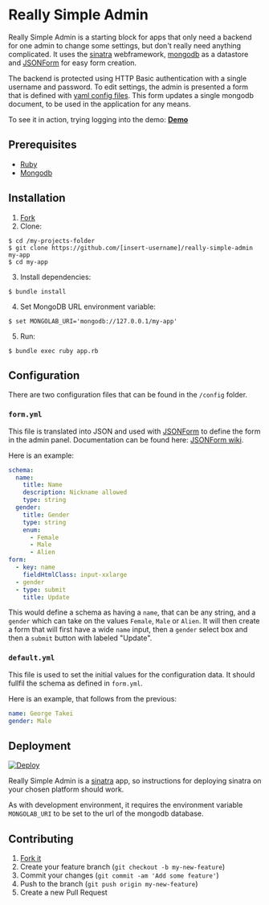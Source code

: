 # Really Simple Admin

Really Simple Admin is a starting block for apps that only need a backend for one admin to change some settings, but don't really need anything complicated. It uses the [sinatra](http://www.sinatrarb.com/) webframework, [mongodb](https://www.mongodb.org/) as a datastore and [JSONForm](https://github.com/joshfire/jsonform) for easy form creation.

The backend is protected using HTTP Basic authentication with a single username and password. To edit settings, the admin is presented a form that is defined with [yaml config files](#configuration). This form updates a single mongodb document, to be used in the application for any means.

To see it in action, trying logging into the demo: **[Demo](https://really-simple-admin.herokuapp.com/)**

## Prerequisites

* [Ruby](https://www.ruby-lang.org)
* [Mongodb](https://www.mongodb.org/)

## Installation

1. [Fork](https://github.com/mushishi78/really-simple-admin/fork)
2. Clone:

  ``` console
  $ cd /my-projects-folder
  $ git clone https://github.com/[insert-username]/really-simple-admin my-app
  $ cd my-app
  ```

3. Install dependencies:

  ``` console
  $ bundle install
  ```

4. Set MongoDB URL environment variable:

  ``` console
  $ set MONGOLAB_URI='mongodb://127.0.0.1/my-app'
  ```

5. Run:

  ``` console
  $ bundle exec ruby app.rb
  ```

## Configuration

There are two configuration files that can be found in the `/config` folder.

### `form.yml`

This file is translated into JSON and used with [JSONForm](https://github.com/joshfire/jsonform) to define the form in the admin panel. Documentation can be found here: [JSONForm wiki](https://github.com/joshfire/jsonform/wiki#outline-of-a-json-form-object).

Here is an example:

``` yaml
schema:
  name:
    title: Name
    description: Nickname allowed
    type: string
  gender:
    title: Gender
    type: string
    enum:
      - Female
      - Male
      - Alien
form:
  - key: name
    fieldHtmlClass: input-xxlarge
  - gender
  - type: submit
    title: Update
```

This would define a schema as having a `name`, that can be any string, and a `gender` which can take on the values `Female`, `Male` or `Alien`. It will then create a form that will first have a wide `name` input, then a `gender` select box and then a `submit` button with labeled "Update".

### `default.yml`

This file is used to set the initial values for the configuration data. It should fullfil the schema as defined in `form.yml`.

Here is an example, that follows from the previous:

``` yaml
name: George Takei
gender: Male
```

## Deployment

[![Deploy](https://www.herokucdn.com/deploy/button.png)](https://heroku.com/deploy)

Really Simple Admin is a [sinatra](http://www.sinatrarb.com/) app, so instructions for deploying sinatra on your chosen platform should work.

As with development environment, it requires the environment variable `MONGOLAB_URI` to be set to the url of the mongodb database.

## Contributing

1. [Fork it](https://github.com/mushishi78/really-simple-admin/fork)
2. Create your feature branch (`git checkout -b my-new-feature`)
3. Commit your changes (`git commit -am 'Add some feature'`)
4. Push to the branch (`git push origin my-new-feature`)
5. Create a new Pull Request
